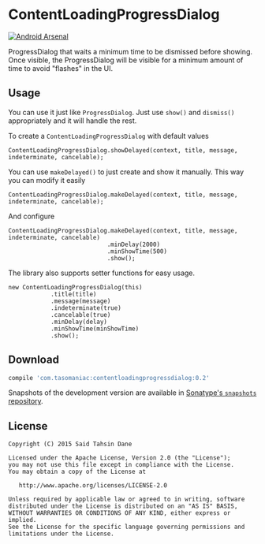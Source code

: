 ContentLoadingProgressDialog
============================

[![Android Arsenal](https://img.shields.io/badge/Android%20Arsenal-ContentLoadingProgressDialog-brightgreen.svg?style=flat)](http://android-arsenal.com/details/1/2117)

ProgressDialog that waits a minimum time to be dismissed before showing. Once visible, the ProgressDialog will be visible for a minimum amount of time to avoid "flashes" in the UI.

Usage
-----

You can use it just like `ProgressDialog`. Just use `show()` and `dismiss()` appropriately and it will handle the rest. 

To create a `ContentLoadingProgressDialog` with default values

    ContentLoadingProgressDialog.showDelayed(context, title, message, indeterminate, cancelable);
    
You can use `makeDelayed()` to just create and show it manually. This way you can modify it easily

    ContentLoadingProgressDialog.makeDelayed(context, title, message, indeterminate, cancelable);
    
And configure

    ContentLoadingProgressDialog.makeDelayed(context, title, message, indeterminate, cancelable)
                                .minDelay(2000)
                                .minShowTime(500)
                                .show();
                                
The library also supports setter functions for easy usage.

    new ContentLoadingProgressDialog(this)
                .title(title)
                .message(message)
                .indeterminate(true)
                .cancelable(true)
                .minDelay(delay)
                .minShowTime(minShowTime)
                .show();


Download
--------

```groovy
compile 'com.tasomaniac:contentloadingprogressdialog:0.2'
```

Snapshots of the development version are available in [Sonatype's `snapshots` repository][snap].



License
-------

    Copyright (C) 2015 Said Tahsin Dane

    Licensed under the Apache License, Version 2.0 (the "License");
    you may not use this file except in compliance with the License.
    You may obtain a copy of the License at

       http://www.apache.org/licenses/LICENSE-2.0

    Unless required by applicable law or agreed to in writing, software
    distributed under the License is distributed on an "AS IS" BASIS,
    WITHOUT WARRANTIES OR CONDITIONS OF ANY KIND, either express or implied.
    See the License for the specific language governing permissions and
    limitations under the License.




 [snap]: https://oss.sonatype.org/content/repositories/snapshots/
